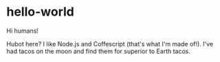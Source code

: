 hello-world
===========

Hi humans!

Hubot here? I like Node.js and Coffescript (that's what I'm made of!).
I've had tacos on the moon and find them for superior to Earth tacos.
